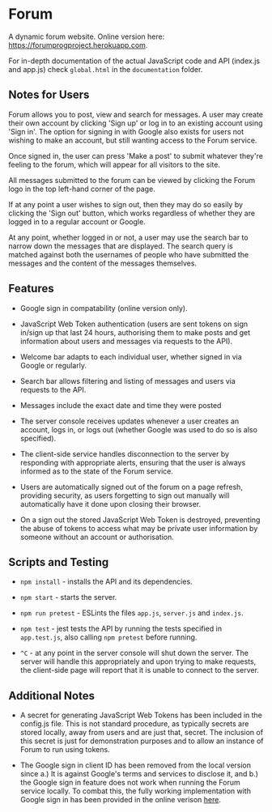 # Forum
A dynamic forum website. Online version here: https://forumprogproject.herokuapp.com.

For in-depth documentation of the actual JavaScript code and API (index.js and app.js) check `global.html` in the `documentation` folder.

## Notes for Users
Forum allows you to post, view and search for messages. 
A user may create their own account by clicking 'Sign up' or log in to an existing account using 'Sign in'.
The option for signing in with Google also exists for users not wishing to make an account, but still wanting access to the Forum service.

Once signed in, the user can press 'Make a post' to submit whatever they're feeling to the forum, which will appear for all visitors to the site.

All messages submitted to the forum can be viewed by clicking the Forum logo in the top left-hand corner of the page.

If at any point a user wishes to sign out, then they may do so easily by clicking the 'Sign out' button, which works regardless of whether they are logged in to a regular account or Google.

At any point, whether logged in or not, a user may use the search bar to narrow down the messages that are displayed. The search query is matched against both the usernames of people who have submitted the messages and the content of the messages themselves.

## Features
- Google sign in compatability (online version only).

- JavaScript Web Token authentication (users are sent tokens on sign in/sign up that last 24 hours, authorising them to make posts and get information about users and messages via requests to the API).

- Welcome bar adapts to each individual user, whether signed in via Google or regularly.

- Search bar allows filtering and listing of messages and users via requests to the API.

- Messages include the exact date and time they were posted

- The server console receives updates whenever a user creates an account, logs in, or logs out (whether Google was used to do so is also specified).

- The client-side service handles disconnection to the server by responding with appropriate alerts, ensuring that the user is always informed as to the state of the Forum service.

- Users are automatically signed out of the forum on a page refresh, providing security, as users forgetting to sign out manually will automatically have it done upon closing their browser.

- On a sign out the stored JavaScript Web Token is destroyed, preventing the abuse of tokens to access what may be private user information by someone without an account or authorisation.

## Scripts and Testing
- `npm install` - installs the API and its dependencies.

- `npm start` - starts the server.

- `npm run pretest` - ESLints the files `app.js`, `server.js` and `index.js`.

- `npm test` - jest tests the API by running the tests specified in `app.test.js`, also calling `npm pretest` before running.

- `^C` - at any point in the server console will shut down the server. The server will handle this appropriately and upon trying to make requests, the client-side page will report that it is unable to connect to the server.

## Additional Notes
- A secret for generating JavaScript Web Tokens has been included in the config.js file. This is not standard procedure, as typically secrets are stored locally, away from users and are just that, secret. The inclusion of this secret is just for demonstration purposes and to allow an instance of Forum to run using tokens.

- The Google sign in client ID has been removed from the local version since a.) It is against Google's terms and services to disclose it, and b.) the Google sign in feature does not work when running the Forum service locally. To combat this, the fully working implementation with Google sign in has been provided in the online verison [here](https://forumprogproject.herokuapp.com).
